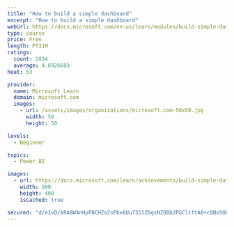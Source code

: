 ```yaml
---
title: "How to build a simple dashboard"
excerpt: "How to build a simple dashboard"
webUrl: https://docs.microsoft.com/en-us/learn/modules/build-simple-dashboard/
type: course
price: Free
length: PT31M
ratings:
  count: 2834
  average: 4.6926603
heat: 53

provider:
  name: Microsoft Learn
  domain: microsoft.com
  images:
    - url: /assets/images/organizations/microsoft.com-50x50.jpg
      width: 50
      height: 50

levels:
  - Beginner

topics:
  - Power BI

images:
  - url: https://docs.microsoft.com/learn/achievements/build-simple-dashboard-social.png
    width: 800
    height: 400
    isCached: true

secured: "d/e1vD/kRA8W4nHpFNCHZo2sPbx6Uu73S1Z6qsNZOBb2PGCltftA0+cQNo5Oh29VetNwHX5LhnPCNwAuci09vbm1+XzSkBQx2WKvbcHnio62A5L16R0GwgdqTK4YzpXPZwSrH2e8JbcIwQQ55vf5fHecBPhp6P1IDPr/zo6rLJGnW4wLJlxpYwO5f+DxLkbRFHdGNIQ5SKO+peQn8msk1tj0jfZjLfk+KmBCvu09AWlAXDgEV16ZTVNcax3G4tiJJ8hIfhBs/crozccJLJRUqsgR6z9posWEYjZNdpjOLGiTWnd6tn03G1nOQ0r6ZEcB/wK3D17iaQR7pSC6Ta48csKQaujUvh2aAqCX1RKz7YyAnoYTNKVZIV0nX+F5nvG+j4bRwoWrsiNolPUSWa4kkDx74GwK9ULie9YWcvNVcVs=;4XfHAtE76/y7uBK+Pty7lg=="
---
```


